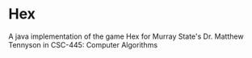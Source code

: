# Hex
A java implementation of the game Hex for Murray State's Dr. Matthew Tennyson in CSC-445: Computer Algorithms
